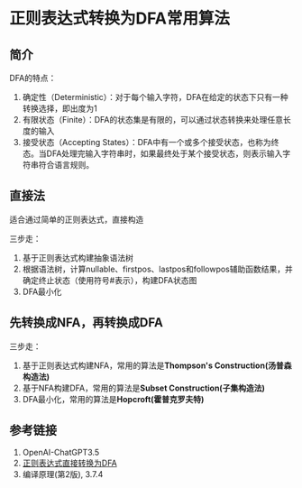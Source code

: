 # 正则表达式转换为DFA常用算法


## 简介

DFA的特点：
1. 确定性（Deterministic）：对于每个输入字符，DFA在给定的状态下只有一种转换选择，即出度为1
2. 有限状态（Finite）：DFA的状态集是有限的，可以通过状态转换来处理任意长度的输入
3. 接受状态（Accepting States）：DFA中有一个或多个接受状态，也称为终态。当DFA处理完输入字符串时，如果最终处于某个接受状态，则表示输入字符串符合语言规则。


## 直接法

适合通过简单的正则表达式，直接构造

三步走：
1. 基于正则表达式构建抽象语法树
2. 根据语法树，计算nullable、firstpos、lastpos和followpos辅助函数结果，并确定终止状态（使用符号#表示），构建DFA状态图
3. DFA最小化

## 先转换成NFA，再转换成DFA

三步走：
1. 基于正则表达式构建NFA，常用的算法是**Thompson's Construction(汤普森构造法)**
2. 基于NFA构建DFA，常用的算法是**Subset Construction(子集构造法)**
3. DFA最小化，常用的算法是**Hopcroft(霍普克罗夫特)**


## 参考链接
1. OpenAI-ChatGPT3.5
2. [正则表达式直接转换为DFA](https://wangwangok.github.io/2019/10/28/compiler_regular2dfa/)
3. 编译原理(第2版), 3.7.4